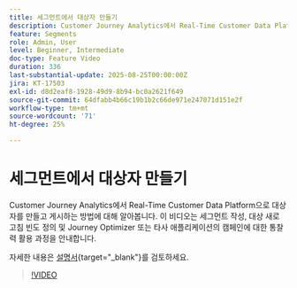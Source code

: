 ```yaml
---
title: 세그먼트에서 대상자 만들기
description: Customer Journey Analytics에서 Real-Time Customer Data Platform으로 대상자를 만들고 게시하는 방법에 대해 알아봅니다.
feature: Segments
role: Admin, User
level: Beginner, Intermediate
doc-type: Feature Video
duration: 336
last-substantial-update: 2025-08-25T00:00:00Z
jira: KT-17503
exl-id: d8d2eaf8-1928-49d9-8b94-bc0a2621f649
source-git-commit: 64dfabb4b66c19b1b2c66de971e247071d151e2f
workflow-type: tm+mt
source-wordcount: '71'
ht-degree: 25%

---
```


# 세그먼트에서 대상자 만들기

Customer Journey Analytics에서 Real-Time Customer Data Platform으로 대상자를 만들고 게시하는 방법에 대해 알아봅니다. 이 비디오는 세그먼트 작성, 대상 새로 고침 빈도 정의 및 Journey Optimizer 또는 타사 애플리케이션의 캠페인에 대한 통찰력 활용 과정을 안내합니다.

자세한 내용은 [설명서](https://experienceleague.adobe.com/ko/docs/analytics-platform/using/cja-components/audiences/publish){target="_blank"}를 검토하세요.

>[!VIDEO](https://video.tv.adobe.com/v/3471280/?learn=on&captions=kor)
